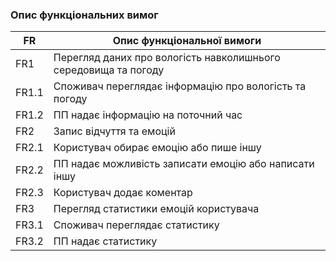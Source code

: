 ### Опис функціональних вимог

| FR | Опис функціональної вимоги |
| --- | --- |
|FR1|Перегляд даних про вологість навколишнього середовища та погоду|
|FR1.1|Споживач переглядає інформацію про вологість та погоду|
|FR1.2|ПП надає інформацію на поточний час|
|FR2|Запис відчуття та емоцій|
|FR2.1|Користувач обирає емоцію або пише іншу|
|FR2.2|ПП надає можливість записати емоцію або написати іншу|
|FR2.3|Користувач додає коментар|
|FR3|Перегляд статистики емоцій користувача|
|FR3.1|Споживач переглядає статистику|
|FR3.2| ПП надає статистику |
